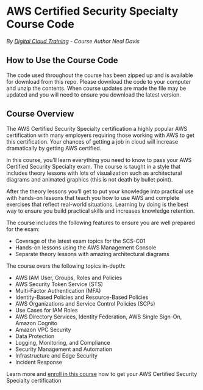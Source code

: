 # AWS Certified Security Specialty Course Code
*By [Digital Cloud Training](https://digitalcloud.training/) - Course Author Neal Davis*

## How to Use the Course Code

The code used throughout the course has been zipped up and is available for download from this repo. Please download the code to your computer and unzip the contents. When course updates are made the file may be updated and you will need to ensure you download the latest version.

## Course Overview

The AWS Certified Security Specialty certification a highly popular AWS certification with many employers requiring those working with AWS to get this certification. Your chances of getting a job in cloud will increase dramatically by getting AWS certified.

In this course, you’ll learn everything you need to know to pass your AWS Certified Security Specialty exam. The course is taught in a style that includes theory lessons with lots of visualization such as architectural diagrams and animated graphics (this is not death by bullet point).

After the theory lessons you’ll get to put your knowledge into practical use with hands-on lessons that teach you how to use AWS and complete exercises that reflect real-world situations. Learning by doing is the best way to ensure you build practical skills and increases knowledge retention.

The course includes the following features to ensure you are well prepared for the exam:
- Coverage of the latest exam topics for the SCS-C01
- Hands-on lessons using the AWS Management Console
- Separate theory lessons with amazing architectural diagrams

The course overs the following topics in-depth:

- AWS IAM User, Groups, Roles and Policies
- AWS Security Token Service (STS)
- Multi-Factor Authentication (MFA)
- Identity-Based Policies and Resource-Based Policies
- AWS Organizations and Service Control Policies (SCPs)
- Use Cases for IAM Roles
- AWS Directory Services, Identity Federation, AWS Single Sign-On, Amazon Cognito
- Amazon VPC Security
- Data Protection
- Logging, Monitoring, and Compliance
- Security Management and Automation
- Infrastructure and Edge Security
- Incident Response

Learn more and [enroll in this course](https://digitalcloud.training/aws-certified-security-specialty/) now to get your AWS Certified Security Specialty certification